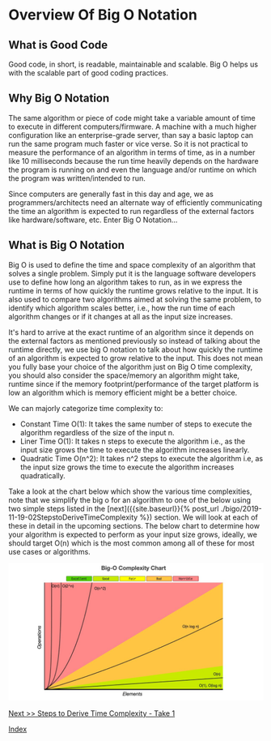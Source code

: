 # Overview Of Big O Notation

## What is Good Code

Good code, in short, is readable, maintainable and scalable. Big O helps us with the scalable part of good coding practices.

## Why Big O Notation

The same algorithm or piece of code might take a variable amount of time to execute in different computers/firmware. A machine with a much higher configuration like an enterprise-grade server, than say a basic laptop can run the same program much faster or vice verse. So it is not practical to measure the performance of an algorithm in terms of time, as in a number like 10 milliseconds because the run time heavily depends on the hardware the program is running on and even the language and/or runtime on which the program was written/intended to run.

Since computers are generally fast in this day and age, we as programmers/architects need an alternate way of efficiently communicating the time an algorithm is expected to run regardless of the external factors like hardware/software, etc. Enter Big O Notation...

## What is Big O Notation

Big O is used to define the time and space complexity of an algorithm that solves a single problem. Simply put it is the language software developers use to define how long an algorithm takes to run, as in we express the runtime in terms of how quickly the runtime grows relative to the input. It is also used to compare two algorithms aimed at solving the same problem, to identify which algorithm scales better, i.e., how the run time of each algorithm changes or if it changes at all as the input size increases.

It's hard to arrive at the exact runtime of an algorithm since it depends on the external factors as mentioned previously so instead of talking about the runtime directly, we use big O notation to talk about how quickly the runtime of an algorithm is expected to grow relative to the input. This does not mean you fully base your choice of the algorithm just on Big O time complexity, you should also consider the space/memory an algorithm might take, runtime since if the memory footprint/performance of the target platform is low an algorithm which is memory efficient might be a better choice.

We can majorly categorize time complexity to:

- Constant Time O(1): It takes the same number of steps to execute the algorithm regardless of the size of the input n.
- Liner Time O(1): It takes n steps to execute the algorithm i.e., as the input size grows the time to execute the algorithm increases linearly.
- Quadratic Time O(n^2): It takes n^2 steps to execute the algorithm i.e, as the input size grows the time to execute the algorithm increases quadratically.

Take a look at the chart below which show the various time complexities, note that we simplify the big o for an algorithm to one of the below using two simple steps listed in the [next]({{site.baseurl}}{% post_url ./bigo/2019-11-19-02StepstoDeriveTimeComplexity %}) section. We will look at each of these in detail in the upcoming sections. The below chart to determine how your algorithm is expected to perform as your input size grows, ideally, we should target O(n) which is the most common among all of these for most use cases or algorithms.

![Big o Complexity Chart](./img/bigocomplexitychart.jpg)

[Next >> Steps to Derive Time Complexity - Take 1](./StepstoDeriveTimeComplexity.md)

[Index](./README.md)
